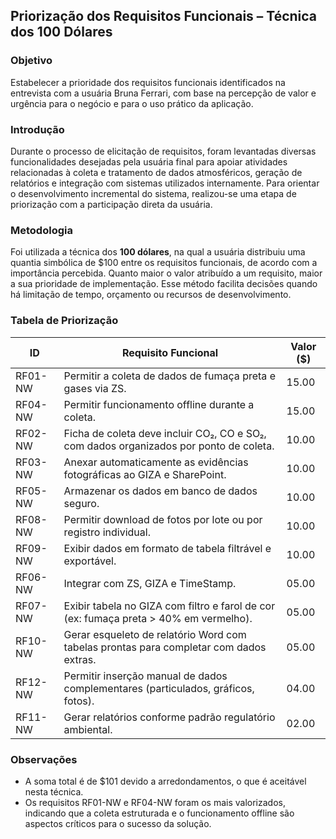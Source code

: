 ## Priorização dos Requisitos Funcionais – Técnica dos 100 Dólares

### Objetivo

Estabelecer a prioridade dos requisitos funcionais identificados na entrevista com a usuária Bruna Ferrari, com base na percepção de valor e urgência para o negócio e para o uso prático da aplicação.

### Introdução

Durante o processo de elicitação de requisitos, foram levantadas diversas funcionalidades desejadas pela usuária final para apoiar atividades relacionadas à coleta e tratamento de dados atmosféricos, geração de relatórios e integração com sistemas utilizados internamente. Para orientar o desenvolvimento incremental do sistema, realizou-se uma etapa de priorização com a participação direta da usuária.

### Metodologia

Foi utilizada a técnica dos **100 dólares**, na qual a usuária distribuiu uma quantia simbólica de $100 entre os requisitos funcionais, de acordo com a importância percebida. Quanto maior o valor atribuído a um requisito, maior a sua prioridade de implementação. Esse método facilita decisões quando há limitação de tempo, orçamento ou recursos de desenvolvimento.

### Tabela de Priorização

| **ID**  | **Requisito Funcional**                                                                | **Valor ($)** |
| ------- | -------------------------------------------------------------------------------------- | ------------- |
| RF01-NW | Permitir a coleta de dados de fumaça preta e gases via ZS.                             | 15.00         |
| RF04-NW | Permitir funcionamento offline durante a coleta.                                       | 15.00         |
| RF02-NW | Ficha de coleta deve incluir CO₂, CO e SO₂, com dados organizados por ponto de coleta. | 10.00         |
| RF03-NW | Anexar automaticamente as evidências fotográficas ao GIZA e SharePoint.                | 10.00         |
| RF05-NW | Armazenar os dados em banco de dados seguro.                                           | 10.00         |
| RF08-NW | Permitir download de fotos por lote ou por registro individual.                        | 10.00         |
| RF09-NW | Exibir dados em formato de tabela filtrável e exportável.                              | 10.00         |
| RF06-NW | Integrar com ZS, GIZA e TimeStamp.                                                     | 05.00         |
| RF07-NW | Exibir tabela no GIZA com filtro e farol de cor (ex: fumaça preta > 40% em vermelho).  | 05.00         |
| RF10-NW | Gerar esqueleto de relatório Word com tabelas prontas para completar com dados extras. | 05.00         |
| RF12-NW | Permitir inserção manual de dados complementares (particulados, gráficos, fotos).      | 04.00         |
| RF11-NW | Gerar relatórios conforme padrão regulatório ambiental.                                | 02.00         |

### Observações

- A soma total é de $101 devido a arredondamentos, o que é aceitável nesta técnica.
- Os requisitos RF01-NW e RF04-NW foram os mais valorizados, indicando que a coleta estruturada e o funcionamento offline são aspectos críticos para o sucesso da solução.
